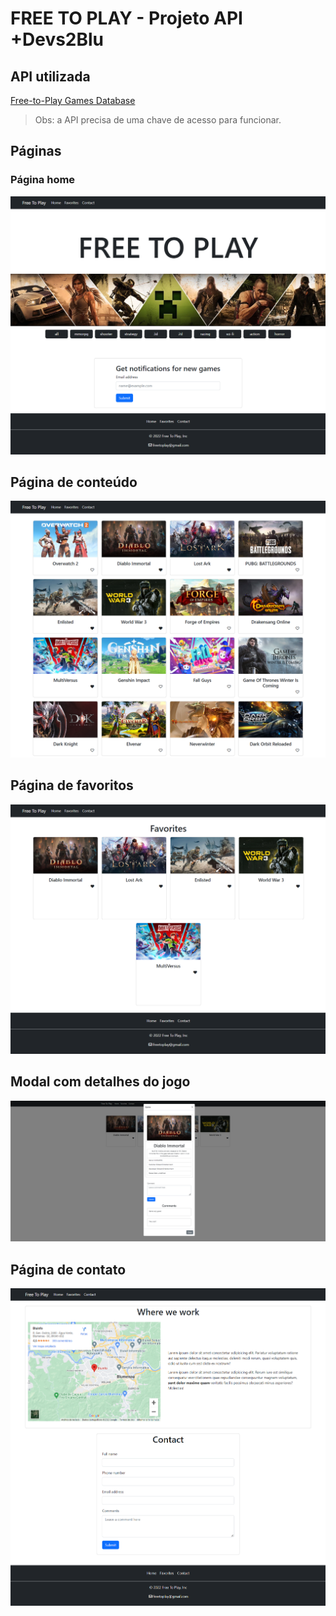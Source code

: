 # FREE TO PLAY - Projeto API +Devs2Blu

## API utilizada
[Free-to-Play Games Database](https://rapidapi.com/digiwalls/api/free-to-play-games-database/)
> Obs: a API precisa de uma chave de acesso para funcionar.

## Páginas

### Página home
![](_img/imgs_readme/home.png)

## Página de conteúdo
![](_img/imgs_readme/content.png)

## Página de favoritos
![](_img/imgs_readme/favorites.png)

## Modal com detalhes do jogo
![](_img/imgs_readme/details.png)

## Página de contato
![](_img/imgs_readme/contact.png)

